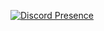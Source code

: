 [![Discord Presence](https://lanyard-profile-readme.vercel.app/api/693140554330144829?hideDiscrim=true)](https://discord.com/users/693140554330144829)

